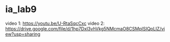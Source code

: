 # ia_lab9

video 1: https://youtu.be/U-RtaSqcCxc
video 2: https://drive.google.com/file/d/1hp7Dxl3vhVkg5NMcmaO8CSMplSIQpLIZ/view?usp=sharing
